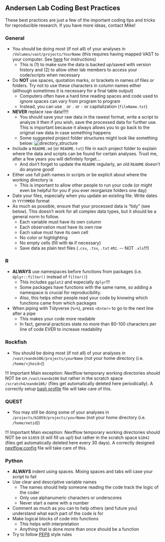 ## Andersen Lab Coding Best Practices

These best practices are just a few of the important coding tips and tricks for reproducible research. If you have more ideas, contact Mike!

### General

* You should be doing most (if not all) of your analyses in `/Volumes/vast/projects/YourName` (this requires having mapped VAST to your computer. See [here](../rockfish/VAST.md) for instructions)
	* This is (1) to make sure the data is backed up/saved with version history and (2) to allow other lab members to access your code/scripts when necessary
* Do **NOT** use spaces, quotation marks, or brackets in names of files or folders. Try not to use these characters in column names either (although sometimes it is necessary for a final table output)
	* Computers often have a hard time reading spaces and code used to ignore spaces can vary from program to program
	* Instead, you can use `_` or `.` or `-` or capitalization (`fileName.txt`)
* **NEVER** replace raw data!!!!!
	* You should save your raw data in the rawest format, write a script to analyze it then if you wish, save the processed data for further use. This is important because it always allows you to go back to the original raw data in case something happens
	* Some suggested project folder structures might look like something below:
![directory_structure](../img/directory_structure.png)
* Include a `README.md` (or `README.txt`) file in each project folder to explain where the data and scripts can be found for certain analyses. Trust me, after a few years you will definitely forget…
	* And don’t forget to update the `README` regularly, an old `README` doesn’t do anyone good!
* Either use full path names in scripts or be explicit about where the working directory is
	* This is important to allow other people to run your code (or might even be helpful for you if you ever reorganize folders one day)
* Date your files, especially when you update an existing file. Write dates in `YYYYMMDD` format
* As much as possible, ensure that your processed data is “tidy” (see below). This doesn’t work for all complex data types, but it should be a general norm to follow.
	* Each variable must have its own column
	* Each observation must have its own row
	* Each value must have its own cell
	* No color or highlighting 
	* No empty cells (fill with `NA` if necessary)
	* Save data as plain text files (`.csv`, `.tsv`, `.txt` etc. -- NOT `.xls`!!!)

### R

* **ALWAYS** use namespaces before functions from packages (i.e. `dplyr::filter()` instead of `filter()`)
	* This includes `ggplot2` and especially `dplyr`!!!
	* Some packages have functions with the same name, so adding a namespace is crucial for reproducibility.
	* Also, this helps other people read your code by knowing which functions came from which packages
* When piping with Tidyverse (`%>%`), press `<Enter>` to go to the next line after a pipe
	* This makes your code more readable 
	* In fact, general practices state no more than 80-100 characters per line of code EVER to increase readability

### Rockfish

* You should be doing most (if not all) of your analyses in `/vast/eande106/projects/yourName` (not your home directory (i.e. `/home/<jheid>`))

!!! Important
	Main exception: Nextflow temporary working directories should NOT be on `/vast/eande106` but rather in the scratch space `/scratch4/eande106/` (files get automatically deleted here periodically).
	A correctly setup [bash profile](../rockfish/rf-nextflow.md) file will take care of this.

### QUEST

* You may still be doing some of your analyses in `/projects/b1059/projects/yourName` (not your home directory (i.e. `/home/netid`))

!!! Important
	Main exception: Nextflow temporary working directories should NOT be on `b1059` (it will fill us up!) but rather in the scratch space `b1042` (files get automatically deleted here every 30 days).
	A correctly designed [nextflow.config](../quest/quest-nextflow.md) file will take care of this.

### Python

* **ALWAYS** indent using spaces. Mixing spaces and tabs will case your script to fail
* Use clear and descriptive variable names
	* The names should help someone reading the code track the logic of the coder
	* Only use alphanumeric characters or underscores
	* Never start a name with a number
* Comment as much as you can to help others (and future you) understand what each part of the code is for
* Make logical blocks of code into functions
	* This helps with interpretation
	* Anything that is done more than once should be a function
* Try to follow [PEP8](https://peps.python.org/pep-0008/) style rules

